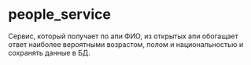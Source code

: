 # people_service
Сервис, который получает по апи ФИО, из открытых апи обогащает ответ наиболее вероятными возрастом, полом и национальностью и сохранять данные в БД.
